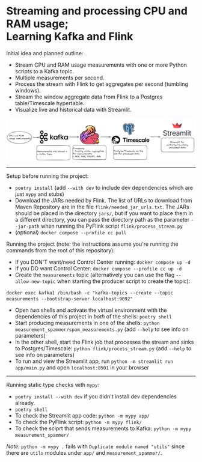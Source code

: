# Streaming and processing CPU and RAM usage; <br/> Learning Kafka and Flink

Initial idea and planned outline:
- Stream CPU and RAM usage measurements with one or more Python scripts to a Kafka topic.
- Multiple measurements per second.
- Process the stream with Flink to get aggregates per second (tumbling windows).
- Stream the window aggregate data from Flink to a Postgres table/Timescale hypertable.
- Visualize live and historical data with Streamlit.

![Project diagram](./diagram.png)

---

Setup before running the project:
- `poetry install` (add `--with dev` to include dev dependencies which are just `mypy` and stubs)
- Download the JARs needed by Flink. The list of URLs to download from Maven Repository are in the file `flink/needed_jar_urls.txt`. The JARs should be placed in the directory `jars/`, but if you want to place them in a different directory, you can pass the directory path as the parameter `--jar-path` when running the PyFlink script `flink/process_stream.py`
- (optional) `docker compose --profile cc pull`

Running the project (note: the instructions assume you're running the commands from the root of this repository):
- If you DON'T want/need Control Center running: `docker compose up -d`
- If you DO want Control Center: `docker compose --profile cc up -d`
- Create the `measurements` topic (alternatively you can use the flag `--allow-new-topic` when starting the producer script to create the topic):
```
docker exec kafka1 /bin/bash -c "kafka-topics --create --topic measurements --bootstrap-server localhost:9092"
```
- Open _two_ shells and activate the virtual environment with the dependencies of this project in _both_ of the shells: `poetry shell`
- Start producing measurements in one of the shells: `python measurement_spammer/spam_measurements.py` (add `--help` to see info on parameters)
- In the other shell, start the Flink job that processes the stream and sinks to Postgres/Timescale: `python flink/process_stream.py` (add `--help` to see info on parameters)
- To run and view the Streamlit app, run `python -m streamlit run app/main.py` and open `localhost:8501` in your browser

---

Running static type checks with `mypy`:
- `poetry install --with dev` if you didn't install dev dependencies already.
- `poetry shell`
- To check the Streamlit app code: `python -m mypy app/`
- To check the PyFlink script: `python -m mypy flink/`
- To check the sciprt that sends measurements to Kafka: `python -m mypy measurement_spammer/`

*Note:* `python -m mypy .` fails with `Duplicate module named "utils"` since there are `utils` modules under `app/` and `measurement_spammer/`.
